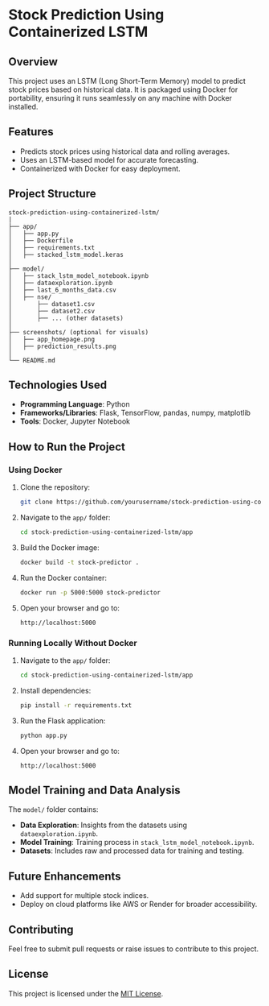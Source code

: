 # Stock Prediction Using Containerized LSTM

## Overview
This project uses an LSTM (Long Short-Term Memory) model to predict stock prices based on historical data. It is packaged using Docker for portability, ensuring it runs seamlessly on any machine with Docker installed.

## Features
- Predicts stock prices using historical data and rolling averages.
- Uses an LSTM-based model for accurate forecasting.
- Containerized with Docker for easy deployment.

## Project Structure
```
stock-prediction-using-containerized-lstm/
|
├── app/
│   ├── app.py
│   ├── Dockerfile
│   ├── requirements.txt
│   ├── stacked_lstm_model.keras
│
├── model/
│   ├── stack_lstm_model_notebook.ipynb
│   ├── dataexploration.ipynb
│   ├── last_6_months_data.csv
│   ├── nse/
│       ├── dataset1.csv
│       ├── dataset2.csv
│       ├── ... (other datasets)
│
├── screenshots/ (optional for visuals)
│   ├── app_homepage.png
│   ├── prediction_results.png
│
└── README.md
```

## Technologies Used
- **Programming Language**: Python
- **Frameworks/Libraries**: Flask, TensorFlow, pandas, numpy, matplotlib
- **Tools**: Docker, Jupyter Notebook

## How to Run the Project

### Using Docker
1. Clone the repository:
   ```bash
   git clone https://github.com/yourusername/stock-prediction-using-containerized-lstm.git
   ```
2. Navigate to the `app/` folder:
   ```bash
   cd stock-prediction-using-containerized-lstm/app
   ```
3. Build the Docker image:
   ```bash
   docker build -t stock-predictor .
   ```
4. Run the Docker container:
   ```bash
   docker run -p 5000:5000 stock-predictor
   ```
5. Open your browser and go to:
   ```
   http://localhost:5000
   ```

### Running Locally Without Docker
1. Navigate to the `app/` folder:
   ```bash
   cd stock-prediction-using-containerized-lstm/app
   ```
2. Install dependencies:
   ```bash
   pip install -r requirements.txt
   ```
3. Run the Flask application:
   ```bash
   python app.py
   ```
4. Open your browser and go to:
   ```
   http://localhost:5000
   ```

## Model Training and Data Analysis
The `model/` folder contains:
- **Data Exploration**: Insights from the datasets using `dataexploration.ipynb`.
- **Model Training**: Training process in `stack_lstm_model_notebook.ipynb`.
- **Datasets**: Includes raw and processed data for training and testing.

## Future Enhancements
- Add support for multiple stock indices.
- Deploy on cloud platforms like AWS or Render for broader accessibility.

## Contributing
Feel free to submit pull requests or raise issues to contribute to this project.

## License
This project is licensed under the [MIT License](LICENSE).
